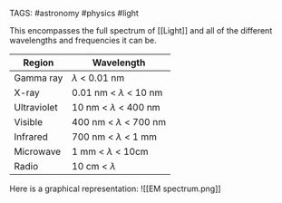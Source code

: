 TAGS: #astronomy #physics #light 

This encompasses the full spectrum of [[Light]] and all of the different wavelengths and frequencies it can be.

| Region      | Wavelength                  |
| ----------- | --------------------------- |
| Gamma ray   | $\lambda$ < 0.01 nm         |
| X-ray       | 0.01 nm < $\lambda$ < 10 nm |
| Ultraviolet | 10 nm < $\lambda$ < 400 nm  |
| Visible     | 400 nm < $\lambda$ < 700 nm |
| Infrared    | 700 nm < $\lambda$ < 1 mm   |
| Microwave   | 1 mm < $\lambda$ < 10cm     |
| Radio       | 10 cm < $\lambda$           |

Here is a graphical representation:
![[EM spectrum.png]]

